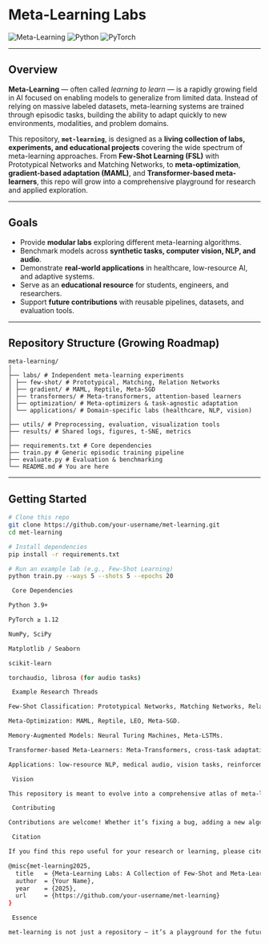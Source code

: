 #  Meta-Learning Labs

![Meta-Learning](https://img.shields.io/badge/AI-Meta--Learning-blueviolet?style=for-the-badge)
![Python](https://img.shields.io/badge/Python-3.9+-yellow?style=for-the-badge&logo=python)
![PyTorch](https://img.shields.io/badge/Framework-PyTorch-red?style=for-the-badge&logo=pytorch)

---

##  Overview
**Meta-Learning** — often called *learning to learn* — is a rapidly growing field in AI focused on enabling models to generalize from limited data. Instead of relying on massive labeled datasets, meta-learning systems are trained through episodic tasks, building the ability to adapt quickly to new environments, modalities, and problem domains.

This repository, **`met-learning`**, is designed as a **living collection of labs, experiments, and educational projects** covering the wide spectrum of meta-learning approaches. From **Few-Shot Learning (FSL)** with Prototypical Networks and Matching Networks, to **meta-optimization**, **gradient-based adaptation (MAML)**, and **Transformer-based meta-learners**, this repo will grow into a comprehensive playground for research and applied exploration.

---

##  Goals
-  Provide **modular labs** exploring different meta-learning algorithms.  
-  Benchmark models across **synthetic tasks, computer vision, NLP, and audio**.  
-  Demonstrate **real-world applications** in healthcare, low-resource AI, and adaptive systems.  
-  Serve as an **educational resource** for students, engineers, and researchers.  
- Support **future contributions** with reusable pipelines, datasets, and evaluation tools.  

---

##  Repository Structure (Growing Roadmap)
```
meta-learning/
│
├── labs/ # Independent meta-learning experiments
│ ├── few-shot/ # Prototypical, Matching, Relation Networks
│ ├── gradient/ # MAML, Reptile, Meta-SGD
│ ├── transformers/ # Meta-transformers, attention-based learners
│ ├── optimization/ # Meta-optimizers & task-agnostic adaptation
│ └── applications/ # Domain-specific labs (healthcare, NLP, vision)
│
├── utils/ # Preprocessing, evaluation, visualization tools
├── results/ # Shared logs, figures, t-SNE, metrics
│
├── requirements.txt # Core dependencies
├── train.py # Generic episodic training pipeline
├── evaluate.py # Evaluation & benchmarking
└── README.md # You are here 
```

---

## Getting Started
```bash
# Clone this repo
git clone https://github.com/your-username/met-learning.git
cd met-learning

# Install dependencies
pip install -r requirements.txt

# Run an example lab (e.g., Few-Shot Learning)
python train.py --ways 5 --shots 5 --epochs 20

 Core Dependencies

Python 3.9+

PyTorch ≥ 1.12

NumPy, SciPy

Matplotlib / Seaborn

scikit-learn

torchaudio, librosa (for audio tasks)

 Example Research Threads

Few-Shot Classification: Prototypical Networks, Matching Networks, Relation Networks.

Meta-Optimization: MAML, Reptile, LEO, Meta-SGD.

Memory-Augmented Models: Neural Turing Machines, Meta-LSTMs.

Transformer-based Meta-Learners: Meta-Transformers, cross-task adaptation.

Applications: low-resource NLP, medical audio, vision tasks, reinforcement learning.

 Vision

This repository is meant to evolve into a comprehensive atlas of meta-learning — blending educational clarity with research-grade implementations. Each lab will be documented with explanations, math, and visualizations, serving both as a teaching tool and a research sandbox.

 Contributing

Contributions are welcome! Whether it’s fixing a bug, adding a new algorithm, or documenting a lab, feel free to open a PR. Let’s build the ultimate meta-learning hub together.

 Citation

If you find this repo useful for your research or learning, please cite:

@misc{met-learning2025,
  title   = {Meta-Learning Labs: A Collection of Few-Shot and Meta-Learning Experiments},
  author  = {Your Name},
  year    = {2025},
  url     = {https://github.com/your-username/met-learning}
}

 Essence

met-learning is not just a repository — it’s a playground for the future of adaptive AI. By collecting, explaining, and experimenting with meta-learning methods across domains, this repo aims to bridge research, practice, and education in one evolving ecosystem.
